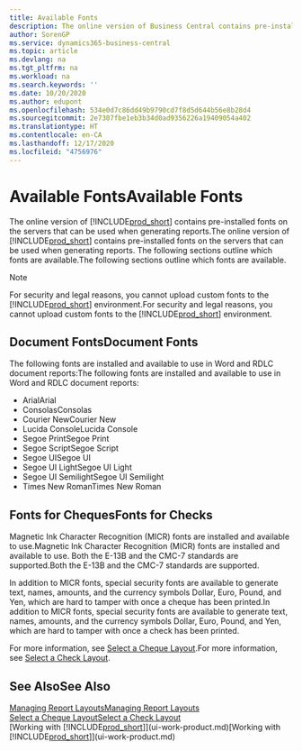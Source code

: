 ```yaml
---
title: Available Fonts
description: The online version of Business Central contains pre-installed fonts on the servers that can be used when generating reports.
author: SorenGP
ms.service: dynamics365-business-central
ms.topic: article
ms.devlang: na
ms.tgt_pltfrm: na
ms.workload: na
ms.search.keywords: ''
ms.date: 10/20/2020
ms.author: edupont
ms.openlocfilehash: 534e0d7c86dd49b9790cd7f8d5d644b56e8b28d4
ms.sourcegitcommit: 2e7307fbe1eb3b34d0ad9356226a19409054a402
ms.translationtype: HT
ms.contentlocale: en-CA
ms.lasthandoff: 12/17/2020
ms.locfileid: "4756976"
---
```

# <a name="available-fonts"></a><span data-ttu-id="9add0-103">Available Fonts</span><span class="sxs-lookup"><span data-stu-id="9add0-103">Available Fonts</span></span>

<span data-ttu-id="9add0-104">The online version of [!INCLUDE[prod_short](includes/prod_short.md)] contains pre-installed fonts on the servers that can be used when generating reports.</span><span class="sxs-lookup"><span data-stu-id="9add0-104">The online version of [!INCLUDE[prod_short](includes/prod_short.md)] contains pre-installed fonts on the servers that can be used when generating reports.</span></span> <span data-ttu-id="9add0-105">The following sections outline which fonts are available.</span><span class="sxs-lookup"><span data-stu-id="9add0-105">The following sections outline which fonts are available.</span></span>

> [!NOTE]
> <span data-ttu-id="9add0-106">For security and legal reasons, you cannot upload custom fonts to the [!INCLUDE[prod_short](includes/prod_short.md)] environment.</span><span class="sxs-lookup"><span data-stu-id="9add0-106">For security and legal reasons, you cannot upload custom fonts to the [!INCLUDE[prod_short](includes/prod_short.md)] environment.</span></span>

## <a name="document-fonts"></a><span data-ttu-id="9add0-107">Document Fonts</span><span class="sxs-lookup"><span data-stu-id="9add0-107">Document Fonts</span></span>

<span data-ttu-id="9add0-108">The following fonts are installed and available to use in Word and RDLC document reports:</span><span class="sxs-lookup"><span data-stu-id="9add0-108">The following fonts are installed and available to use in Word and RDLC document reports:</span></span>

* <span data-ttu-id="9add0-109">Arial</span><span class="sxs-lookup"><span data-stu-id="9add0-109">Arial</span></span>
* <span data-ttu-id="9add0-110">Consolas</span><span class="sxs-lookup"><span data-stu-id="9add0-110">Consolas</span></span>
* <span data-ttu-id="9add0-111">Courier New</span><span class="sxs-lookup"><span data-stu-id="9add0-111">Courier New</span></span>
* <span data-ttu-id="9add0-112">Lucida Console</span><span class="sxs-lookup"><span data-stu-id="9add0-112">Lucida Console</span></span>
* <span data-ttu-id="9add0-113">Segoe Print</span><span class="sxs-lookup"><span data-stu-id="9add0-113">Segoe Print</span></span>
* <span data-ttu-id="9add0-114">Segoe Script</span><span class="sxs-lookup"><span data-stu-id="9add0-114">Segoe Script</span></span>
* <span data-ttu-id="9add0-115">Segoe UI</span><span class="sxs-lookup"><span data-stu-id="9add0-115">Segoe UI</span></span>
* <span data-ttu-id="9add0-116">Segoe UI Light</span><span class="sxs-lookup"><span data-stu-id="9add0-116">Segoe UI Light</span></span>
* <span data-ttu-id="9add0-117">Segoe UI Semilight</span><span class="sxs-lookup"><span data-stu-id="9add0-117">Segoe UI Semilight</span></span>
* <span data-ttu-id="9add0-118">Times New Roman</span><span class="sxs-lookup"><span data-stu-id="9add0-118">Times New Roman</span></span>

## <a name="fonts-for-checks"></a><span data-ttu-id="9add0-119">Fonts for Cheques</span><span class="sxs-lookup"><span data-stu-id="9add0-119">Fonts for Checks</span></span>

<span data-ttu-id="9add0-120">Magnetic Ink Character Recognition (MICR) fonts are installed and available to use.</span><span class="sxs-lookup"><span data-stu-id="9add0-120">Magnetic Ink Character Recognition (MICR) fonts are installed and available to use.</span></span> <span data-ttu-id="9add0-121">Both the E-13B and the CMC-7 standards are supported.</span><span class="sxs-lookup"><span data-stu-id="9add0-121">Both the E-13B and the CMC-7 standards are supported.</span></span>  

<span data-ttu-id="9add0-122">In addition to MICR fonts, special security fonts are available to generate text, names, amounts, and the currency symbols Dollar, Euro, Pound, and Yen, which are hard to tamper with once a cheque has been printed.</span><span class="sxs-lookup"><span data-stu-id="9add0-122">In addition to MICR fonts, special security fonts are available to generate text, names, amounts, and the currency symbols Dollar, Euro, Pound, and Yen, which are hard to tamper with once a check has been printed.</span></span>  

<span data-ttu-id="9add0-123">For more information, see [Select a Cheque Layout](finance-how-define-check-layouts.md).</span><span class="sxs-lookup"><span data-stu-id="9add0-123">For more information, see [Select a Check Layout](finance-how-define-check-layouts.md).</span></span>  

## <a name="see-also"></a><span data-ttu-id="9add0-124">See Also</span><span class="sxs-lookup"><span data-stu-id="9add0-124">See Also</span></span>

[<span data-ttu-id="9add0-125">Managing Report Layouts</span><span class="sxs-lookup"><span data-stu-id="9add0-125">Managing Report Layouts</span></span>](ui-manage-report-layouts.md)  
[<span data-ttu-id="9add0-126">Select a Cheque Layout</span><span class="sxs-lookup"><span data-stu-id="9add0-126">Select a Check Layout</span></span>](finance-how-define-check-layouts.md)  
<span data-ttu-id="9add0-127">[Working with [!INCLUDE[prod_short](includes/prod_short.md)]](ui-work-product.md)</span><span class="sxs-lookup"><span data-stu-id="9add0-127">[Working with [!INCLUDE[prod_short](includes/prod_short.md)]](ui-work-product.md)</span></span>
